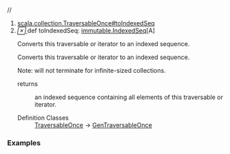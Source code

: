 //
<ol>
<li><a href="https://www.scala-lang.org/api/2.12.3/scala/collection/mutable/ArrayBuffer.html#toIndexedSeq:scala.collection.immutable.IndexedSeq[A]">scala.collection.TraversableOnce#toIndexedSeq</a></li>
<li name="scala.collection.TraversableOnce#toIndexedSeq" visbl="pub" class="indented0 " data-isabs="false" fullcomment="yes" group="Ungrouped"> <a id="toIndexedSeq:scala.collection.immutable.IndexedSeq[A]"></a><a id="toIndexedSeq:immutable.IndexedSeq[A]"></a> <span class="permalink"> <a href="../../../scala/collection/mutable/ArrayBuffer.html#toIndexedSeq:scala.collection.immutable.IndexedSeq[A]" title="Permalink"> <i class="material-icons"></i> </a> </span> <span class="modifier_kind"> <span class="modifier"></span> <span class="kind">def</span> </span> <span class="symbol"> <span class="name">toIndexedSeq</span><span class="result">: <a href="../immutable/IndexedSeq.html" class="extype" name="scala.collection.immutable.IndexedSeq">immutable.IndexedSeq</a>[<span class="extype" name="scala.collection.mutable.ArrayBuffer.A">A</span>]</span> </span> <p class="shortcomment cmt">Converts this traversable or iterator to an indexed sequence.</p>
 <div class="fullcomment">
  <div class="comment cmt">
   <p>Converts this traversable or iterator to an indexed sequence.</p>
   <p> Note: will not terminate for infinite-sized collections.</p>
  </div>
  <dl class="paramcmts block">
   <dt>
    returns
   </dt>
   <dd class="cmt">
    <p>an indexed sequence containing all elements of this traversable or iterator.</p>
   </dd>
  </dl>
  <dl class="attributes block"> 
   <dt>
    Definition Classes
   </dt>
   <dd>
    <a href="../TraversableOnce.html" class="extype" name="scala.collection.TraversableOnce">TraversableOnce</a> → 
    <a href="../GenTraversableOnce.html" class="extype" name="scala.collection.GenTraversableOnce">GenTraversableOnce</a>
   </dd>
  </dl>
 </div> </li>
        </ol>


### Examples



